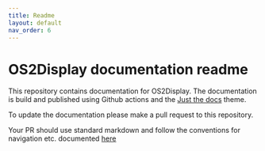 ```yaml
---
title: Readme
layout: default
nav_order: 6
---
```


# OS2Display documentation readme

This repository contains documentation for OS2Display. The documentation is build and published 
using Github actions and the [Just the docs](https://just-the-docs.com/) theme.

To update the documentation please make a pull request to this repository. 

Your PR should use standard markdown and follow the conventions for navigation etc. 
documented [here](https://just-the-docs.com/docs/navigation-structure/)

